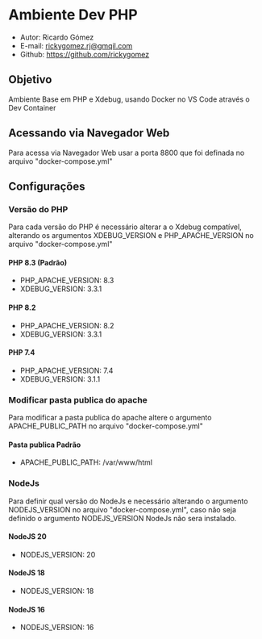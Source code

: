 # Ambiente Dev PHP

* Autor: Ricardo Gómez
* E-mail: rickygomez.rj@gmqil.com
* Github: https://github.com/rickygomez

## Objetivo

Ambiente Base em PHP e Xdebug, usando Docker no VS Code através o Dev Container

## Acessando via Navegador Web

Para acessa via Navegador Web usar a porta 8800 que foi definada no arquivo "docker-compose.yml"

## Configurações

### Versão do PHP

Para cada versão do PHP é necessário alterar a o Xdebug compatível, alterando os argumentos XDEBUG_VERSION e PHP_APACHE_VERSION no arquivo "docker-compose.yml"

#### PHP 8.3 (Padrão)

* PHP_APACHE_VERSION: 8.3
* XDEBUG_VERSION: 3.3.1

#### PHP 8.2

* PHP_APACHE_VERSION: 8.2
* XDEBUG_VERSION: 3.3.1

#### PHP 7.4

* PHP_APACHE_VERSION: 7.4
* XDEBUG_VERSION: 3.1.1

### Modificar pasta publica do apache

Para modificar a pasta publica do apache altere o argumento APACHE_PUBLIC_PATH no arquivo "docker-compose.yml"

#### Pasta publica Padrão

* APACHE_PUBLIC_PATH: /var/www/html

### NodeJs

Para definir qual versão do NodeJs e necessário alterando o argumento NODEJS_VERSION no arquivo "docker-compose.yml", caso não seja definido o argumento NODEJS_VERSION NodeJs não sera instalado.

#### NodeJS 20

* NODEJS_VERSION: 20

#### NodeJS 18

* NODEJS_VERSION: 18

#### NodeJS 16

* NODEJS_VERSION: 16